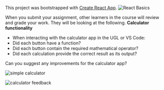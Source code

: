 This project was bootstrapped with [Create React App](https://github.com/facebook/create-react-app).
![React Basics](https://user-images.githubusercontent.com/36702039/211194420-26212d60-b2d7-462c-8abd-5805861b3020.png)

When you submit your assignment, other learners in the course will review and grade your work. They will be looking at the following.
**Calculator functionality**

- When interacting with the calculator app in the UGL or VS Code:
- Did each button have a function?
- Did each button contain the required mathematical operator?
- Did each calculation provide the correct result as its output?

Can you suggest any improvements for the calculator app?

![simple calculator](https://user-images.githubusercontent.com/36702039/211194637-5231ca7f-6efb-4fe4-a32b-64e2d6a85725.png)

![calculator feedback](https://user-images.githubusercontent.com/36702039/211194696-6a111ae8-ad65-4978-b567-5e14e6a59d07.png)


